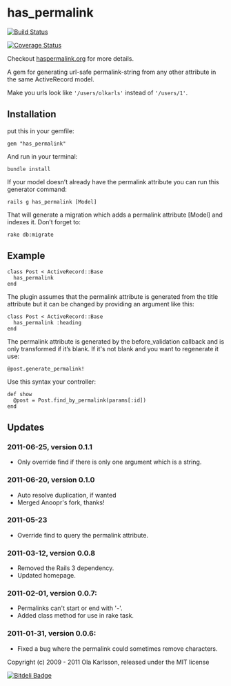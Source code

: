 # has_permalink

[![Build Status](https://semaphoreci.com/api/v1/olkarls/has_permalink/branches/master/badge.svg)](https://semaphoreci.com/olkarls/has_permalink)

[![Coverage Status](https://coveralls.io/repos/github/olkarls/has_permalink/badge.svg?branch=master)](https://coveralls.io/github/olkarls/has_permalink?branch=master)

Checkout <a href="http://haspermalink.org">haspermalink.org</a> for more details.

A gem for generating url-safe permalink-string from any other attribute in the same ActiveRecord model.

Make you urls look like <code>'/users/olkarls'</code> instead of <code>'/users/1'</code>.

## Installation

put this in your gemfile:

    gem "has_permalink"

And run in your terminal:

    bundle install

If your model doesn’t already have the permalink attribute you can run this generator command:

    rails g has_permalink [Model]

That will generate a migration which adds a permalink attribute [Model] and indexes it. Don’t forget to:

    rake db:migrate

## Example

    class Post < ActiveRecord::Base
      has_permalink
    end

The plugin assumes that the permalink attribute is generated from the title attribute but it can be changed by providing an argument like this:

    class Post < ActiveRecord::Base
      has_permalink :heading
    end

The permalink attribute is generated by the before_validation callback and is only transformed if it’s blank. If it's not blank and you want to regenerate it use:

    @post.generate_permalink!

Use this syntax your controller:

    def show
      @post = Post.find_by_permalink(params[:id])
    end

## Updates

### 2011-06-25, version 0.1.1
* Only override find if there is only one argument which is a string.

### 2011-06-20, version 0.1.0
* Auto resolve duplication, if wanted
* Merged Anoopr's fork, thanks!

### 2011-05-23
* Override find to query the permalink attribute.

### 2011-03-12, version 0.0.8
* Removed the Rails 3 dependency.
* Updated homepage.

### 2011-02-01, version 0.0.7:
* Permalinks can't start or end with '-'.
* Added class method for use in rake task.

### 2011-01-31, version 0.0.6:
* Fixed a bug where the permalink could sometimes remove characters.

Copyright (c) 2009 - 2011 Ola Karlsson, released under the MIT license


[![Bitdeli Badge](https://d2weczhvl823v0.cloudfront.net/olkarls/has_permalink/trend.png)](https://bitdeli.com/free "Bitdeli Badge")
